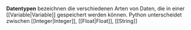**Datentypen** bezeichnen die verschiedenen Arten von Daten, die in einer [[Variable|Variable]] gespeichert werden können. Python unterscheidet zwischen [[Integer|Integer]], [[Float|Float]], [[String]]